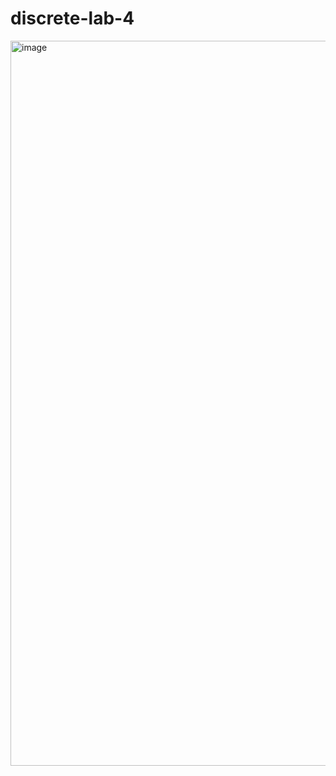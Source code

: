# discrete-lab-4
<img width="1160" alt="image" src="https://github.com/DanyaBykov/discrete-lab-4/assets/97969366/cdb24f1b-ea51-41ab-a9c5-590c178edcf8">
